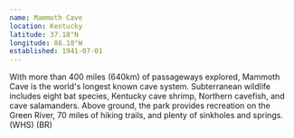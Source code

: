 ```yaml
---
name: Mammoth Cave
location: Kentucky
latitude: 37.18°N
longitude: 86.10°W
established: 1941-07-01
---
```


With more than 400 miles (640km) of passageways explored, Mammoth Cave is the world's longest known cave system. Subterranean wildlife includes eight bat species, Kentucky cave shrimp, Northern cavefish, and cave salamanders. Above ground, the park provides recreation on the Green River, 70 miles of hiking trails, and plenty of sinkholes and springs. (WHS) (BR)
